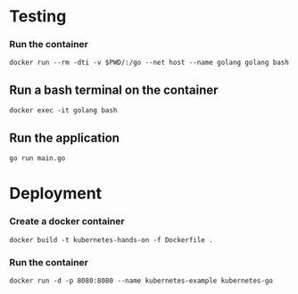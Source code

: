 # Testing

### Run the container
`docker run --rm -dti -v $PWD/:/go --net host --name golang golang bash`

## Run a bash terminal on the container
`docker exec -it golang bash`

## Run the application
`go run main.go`



# Deployment

### Create a docker container

`docker build -t kubernetes-hands-on -f Dockerfile .`

### Run the container

`docker run -d -p 8080:8080 --name kubernetes-example kubernetes-go`